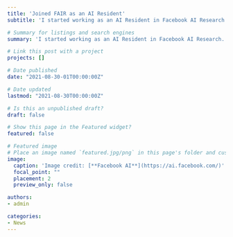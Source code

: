 ```yaml
---
title: 'Joined FAIR as an AI Resident'
subtitle: 'I started working as an AI Resident in Facebook AI Research.'

# Summary for listings and search engines
summary: 'I started working as an AI Resident in Facebook AI Research. I will be working with Dr. Oleksandr Maksymets and Prof. Dhruv Batra on training embodied agents in the Habitat Simulator'

# Link this post with a project
projects: []

# Date published
date: "2021-08-30-01T00:00:00Z"

# Date updated
lastmod: "2021-08-30T00:00:00Z"

# Is this an unpublished draft?
draft: false

# Show this page in the Featured widget?
featured: false

# Featured image
# Place an image named `featured.jpg/png` in this page's folder and customize its options here.
image:
  caption: 'Image credit: [**Facebook AI**](https://ai.facebook.com/)'
  focal_point: ""
  placement: 2
  preview_only: false

authors:
- admin

categories:
- News
---
```

